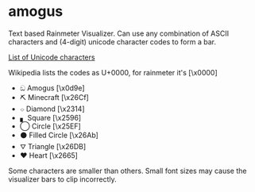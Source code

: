 # amogus

Text based Rainmeter Visualizer. Can use any combination of ASCII characters and  (4-digit) unicode character codes to form a bar.

[List of Unicode characters](https://en.wikipedia.org/wiki/List_of_Unicode_characters)

Wikipedia lists the codes as U+0000, for rainmeter it's [\x0000]

 * ඞ Amogus [\x0d9e]
 * ⛏ Minecraft [\x26Cf]
 * ⌔ Diamond [\x2314]
 * ▖ Square [\x2596]
 * ◯ Circle [\x25EF]
 * ⚫ Filled Circle [\x26Ab]
 * ⛛ Triangle [\x26DB]
 * ♥ Heart [\x2665]

Some characters are smaller than others. Small font sizes may cause the visualizer bars to clip incorrectly.